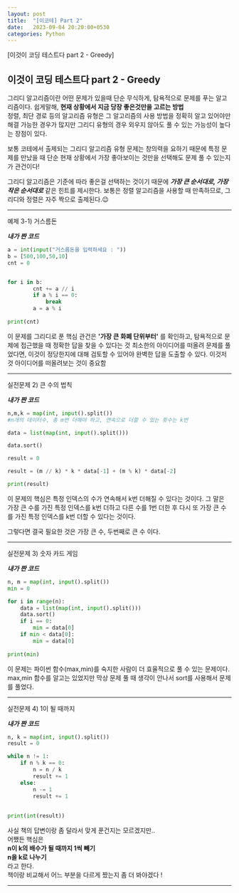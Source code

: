 ```yaml
---
layout: post
title:  "[이코테] Part 2"
date:   2023-09-04 20:20:00+0530
categories: Python
---
```

[이것이 코딩 테스트다 part 2 - Greedy]      



이것이 코딩 테스트다 part 2 - Greedy
---------------


그리디 알고리즘이란 어떤 문제가 있을때 단순 무식하게, 탐욕적으로 문제를 푸는 알고리즘이다.
쉽게말해, **현재 상황에서 지금 당장 좋은것만을 고르는 방법**   
정렬, 최단 경로 등의 알고리즘 유형은 그 알고리즘의 사용 방법을 정확히 알고 있어야만 해결 가능한 경우가 많지만 그리디 유형의 경우 외우지 않아도 풀 수 있는 가능성이 높다는 장점이 있다.

보통 코테에서 출제되는 그리디 알고리즘 유형 문제는 창의력을 요하기 때문에 특정 문제를 만났을 때 단순 현재 상황에서 가장 좋아보이는 것만을 선택해도 문제 풀 수 있는지가 관건이다!

그리디 알고리즘은 기준에 따라 좋은걸 선택하는 것이기 때문에
		_**가장 큰 순서대로, 가장 작은 순서대로**_
같은 힌트를 제시한다.
보통은 정렬 알고리즘을 사용할 때 만족하므로, 그리디와 정렬은 자주 짝으로 출제된다.😉

----
예제 3-1) 거스름돈

_**내가 짠 코드**_

```python 
a = int(input("거스름돈을 입력하세요 : "))
b = [500,100,50,10]
cnt = 0


for i in b:
        cnt += a // i
        if a % i == 0:
            break
        a = a % i
        
print(cnt)
```
이 문제를 그리디로 푼 핵심 관건은 **'가장 큰 화폐 단위부터'** 를 확인하고, 탐욕적으로 문제에 접근했을 때 정확한 답을 찾을 수 있다는 것
최소한의 아이디어를 떠올려 문제를 풀었다면, 이것이 정당한지에 대해 검토할 수 있어야 완벽한 답을 도출할 수 있다.
이것저것 아이디어를 떠올려보는 것이 중요함

----
실전문제 2) 큰 수의 법칙


_**내가 짠 코드**_
```python
n,m,k = map(int, input().split())
#n개의 데이터수, 총 m번 더해야 하고, 연속으로 더할 수 있는 횟수는 k번

data = list(map(int, input().split()))

data.sort()

result = 0

result = (m // k) * k * data[-1] + (m % k) * data[-2]

print(result) 
```
이 문제의 핵심은 특정 인덱스의 수가 연속해서 k번 더해질 수 있다는 것이다. 그 말은 가장 큰 수를 가진 특정 인덱스를 k번 더하고 다른 수를 1번 더한 후 다시 또 가장 큰 수를 가진 특정 인덱스를 k번 더할 수 있다는 것이다.

그렇다면 결국 필요한 것은 가장 큰 수, 두번째로 큰 수 이다.

----
실전문제 3) 숫자 카드 게임

_**내가 짠 코드**_
```python
n, m = map(int, input().split())
min = 0

for i in range(n): 
    data = list(map(int, input().split()))
    data.sort()
    if i == 0:
        min = data[0]
    if min < data[0]:
        min = data[0]
        
print(min)
```

이 문제는 파이썬 함수(max,min)를 숙지한 사람이 더 효율적으로 풀 수 있는 문제이다.
max,min 함수를 알고는 있었지만 막상 문제 풀 때 생각이 안나서 sort를 사용해서 문제를 풀었다.

----
실전문제 4) 1이 될 때까지

_**내가 짠 코드**_
```python
n, k = map(int, input().split())
result = 0

while n != 1:
    if n % k == 0:
        n = n / k
        result += 1
    else:
        n -= 1
        result += 1
        
    
print(int(result))
```
사실 책의 답변이랑 좀 달라서 맞게 푼건지는 모르겠지만..   
어쨌든 핵심은   
**n이 k의 배수가 될 때까지 1씩 빼기**   
**n을 k로 나누기**   
라고 한다.   
책이랑 비교해서 어느 부분을 다르게 짰는지 좀 더 봐야겠다 !
***
